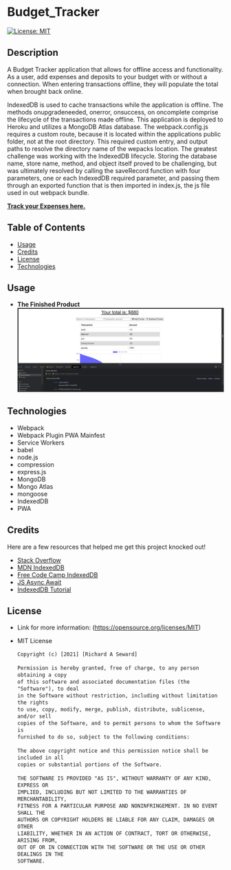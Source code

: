 # Budget_Tracker
[![License: MIT](https://img.shields.io/badge/License-MIT-yellow.svg)](https://opensource.org/licenses/MIT)

## Description
A Budget Tracker application that allows for offline access and functionality. As a user, add expenses and deposits to your budget with or without a connection. When entering transactions offline, they will populate the total when brought back online.

IndexedDB is used to cache transactions while the application is offline. The methods onupgradeneeded, onerror, onsuccess, on oncomplete comprise the lifecycle of the transactions made offline. This application is deployed to Heroku and utilizes a MongoDB Atlas database. The webpack.config.js requires a custom route, because it is located within the applications public folder, not at the root directory. This required custom entry, and output paths to resolve the directory name of the wepacks location. The greatest challenge was working with the IndexedDB lifecycle. Storing the database name, store name, method, and object itself proved to be challenging, but was ultimately resolved by calling the saveRecord function with four parameters, one or each IndexedDB required parameter, and passing them through an exported function that is then imported in index.js, the js file used in out webpack bundle.

**[Track your Expenses here.](https://serene-thicket-18374.herokuapp.com/)**

## Table of Contents
* [Usage](#usage)
* [Credits](#credits)
* [License](#license)
* [Technologies](#Technologies)

## Usage
* **The Finished Product**  
![Budget Tracker](public/assets/images/snapshot.png)

## Technologies
* Webpack
* Webpack Plugin PWA Mainfest
* Service Workers
* babel
* node.js
* compression
* express.js
* MongoDB
* Mongo Atlas
* mongoose
* IndexedDB
* PWA

## Credits
Here are a few resources that helped me get this project knocked out!
* [Stack Overflow](https://stackoverflow.com/questions/51810615/webpack-4-error-in-entry-module-not-found-error-cant-resolve-src)
* [MDN IndexedDB](https://developer.mozilla.org/en-US/docs/Web/API/IndexedDB_API/Using_IndexedDB#updating_an_entry_in_the_database)
* [Free Code Camp IndexedDB](https://www.freecodecamp.org/news/a-quick-but-complete-guide-to-indexeddb-25f030425501/)
* [JS Async Await](https://javascript.info/async-await)
* [IndexedDB Tutorial](https://video.search.yahoo.com/search/video;_ylt=Awr9DtgIKpdguvgAyotXNyoA;_ylu=Y29sbwNncTEEcG9zAzEEdnRpZAMEc2VjA3Nj?p=indexedDB+tutorial&fr=mcafee#id=12&vid=22f688e9587515f49030357cde6c9072&action=view)

## License
* Link for more information: (https://opensource.org/licenses/MIT)
* MIT License

      Copyright (c) [2021] [Richard A Seward]
      
      Permission is hereby granted, free of charge, to any person obtaining a copy
      of this software and associated documentation files (the "Software"), to deal
      in the Software without restriction, including without limitation the rights
      to use, copy, modify, merge, publish, distribute, sublicense, and/or sell
      copies of the Software, and to permit persons to whom the Software is
      furnished to do so, subject to the following conditions:
      
      The above copyright notice and this permission notice shall be included in all
      copies or substantial portions of the Software.
      
      THE SOFTWARE IS PROVIDED "AS IS", WITHOUT WARRANTY OF ANY KIND, EXPRESS OR
      IMPLIED, INCLUDING BUT NOT LIMITED TO THE WARRANTIES OF MERCHANTABILITY,
      FITNESS FOR A PARTICULAR PURPOSE AND NONINFRINGEMENT. IN NO EVENT SHALL THE
      AUTHORS OR COPYRIGHT HOLDERS BE LIABLE FOR ANY CLAIM, DAMAGES OR OTHER
      LIABILITY, WHETHER IN AN ACTION OF CONTRACT, TORT OR OTHERWISE, ARISING FROM,
      OUT OF OR IN CONNECTION WITH THE SOFTWARE OR THE USE OR OTHER DEALINGS IN THE
      SOFTWARE.
